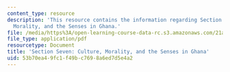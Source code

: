 ```yaml
---
content_type: resource
description: 'This resource contains the information regarding Section Seven: Culture,
  Morality, and the Senses in Ghana.'
file: /media/https%3A/open-learning-course-data-rc.s3.amazonaws.com/21a-460j-medicine-religion-and-politics-in-africa-and-the-african-diaspora-spring-2005/53b70ea49fc1f49bc7698a6ed7d5e4a2_MIT21A_460JS05_4_14_5_460j.pdf
file_type: application/pdf
resourcetype: Document
title: 'Section Seven: Culture, Morality, and the Senses in Ghana'
uid: 53b70ea4-9fc1-f49b-c769-8a6ed7d5e4a2
---
```

